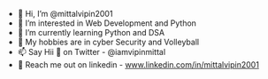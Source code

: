 - 👋 Hi, I’m @mittalvipin2001
- 👀 I’m interested in Web Development and Python 
- 🌱 I’m currently learning Python and DSA
- 💞️ My hobbies are in  cyber Security and Volleyball
- 📫 Say Hii 👋 on Twitter - @iamvipinmittal 
- 💼 Reach me out on linkedin - www.linkedin.com/in/mittalvipin2001 
